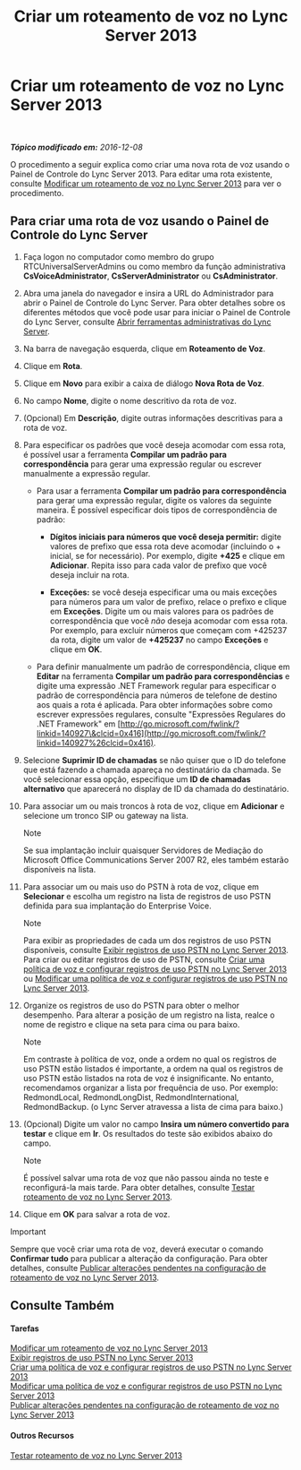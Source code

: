 ﻿---
title: Criar um roteamento de voz no Lync Server 2013
TOCTitle: Criar um roteamento de voz no Lync Server 2013
ms:assetid: d189057d-cc9d-4622-9d10-f5385d703faf
ms:mtpsurl: https://technet.microsoft.com/pt-br/library/Gg398898(v=OCS.15)
ms:contentKeyID: 49308196
ms.date: 12/10/2016
mtps_version: v=OCS.15
ms.translationtype: HT
---

# Criar um roteamento de voz no Lync Server 2013

 

_**Tópico modificado em:** 2016-12-08_

O procedimento a seguir explica como criar uma nova rota de voz usando o Painel de Controle do Lync Server 2013. Para editar uma rota existente, consulte [Modificar um roteamento de voz no Lync Server 2013](lync-server-2013-modify-a-voice-route.md) para ver o procedimento.

## Para criar uma rota de voz usando o Painel de Controle do Lync Server

1.  Faça logon no computador como membro do grupo RTCUniversalServerAdmins ou como membro da função administrativa **CsVoiceAdministrator**, **CsServerAdministrator** ou **CsAdministrator**.

2.  Abra uma janela do navegador e insira a URL do Administrador para abrir o Painel de Controle do Lync Server. Para obter detalhes sobre os diferentes métodos que você pode usar para iniciar o Painel de Controle do Lync Server, consulte [Abrir ferramentas administrativas do Lync Server](lync-server-2013-open-lync-server-administrative-tools.md).

3.  Na barra de navegação esquerda, clique em **Roteamento de Voz**.

4.  Clique em **Rota**.

5.  Clique em **Novo** para exibir a caixa de diálogo **Nova Rota de Voz**.

6.  No campo **Nome**, digite o nome descritivo da rota de voz.

7.  (Opcional) Em **Descrição**, digite outras informações descritivas para a rota de voz.

8.  Para especificar os padrões que você deseja acomodar com essa rota, é possível usar a ferramenta **Compilar um padrão para correspondência** para gerar uma expressão regular ou escrever manualmente a expressão regular.
    
      - Para usar a ferramenta **Compilar um padrão para correspondência** para gerar uma expressão regular, digite os valores da seguinte maneira. É possível especificar dois tipos de correspondência de padrão:
        
          - **Dígitos iniciais para números que você deseja permitir:** digite valores de prefixo que essa rota deve acomodar (incluindo o + inicial, se for necessário). Por exemplo, digite **+425** e clique em **Adicionar**. Repita isso para cada valor de prefixo que você deseja incluir na rota.
        
          - **Exceções:** se você deseja especificar uma ou mais exceções para números para um valor de prefixo, relace o prefixo e clique em **Exceções**. Digite um ou mais valores para os padrões de correspondência que você *não* deseja acomodar com essa rota. Por exemplo, para excluir números que começam com +425237 da rota, digite um valor de **+425237** no campo **Exceções** e clique em **OK**.
    
      - Para definir manualmente um padrão de correspondência, clique em **Editar** na ferramenta **Compilar um padrão para correspondências** e digite uma expressão .NET Framework regular para especificar o padrão de correspondência para números de telefone de destino aos quais a rota é aplicada. Para obter informações sobre como escrever expressões regulares, consulte "Expressões Regulares do .NET Framework" em [http://go.microsoft.com/fwlink/?linkid=140927\&clcid=0x416](http://go.microsoft.com/fwlink/?linkid=140927%26clcid=0x416).

9.  Selecione **Suprimir ID de chamadas** se não quiser que o ID do telefone que está fazendo a chamada apareça no destinatário da chamada. Se você selecionar essa opção, especifique um **ID de chamadas alternativo** que aparecerá no display de ID da chamada do destinatário.

10. Para associar um ou mais troncos à rota de voz, clique em **Adicionar** e selecione um tronco SIP ou gateway na lista.
    
    > [!note]  
    > Se sua implantação incluir quaisquer Servidores de Mediação do Microsoft Office Communications Server 2007 R2, eles também estarão disponíveis na lista.

11. Para associar um ou mais uso do PSTN à rota de voz, clique em **Selecionar** e escolha um registro na lista de registros de uso PSTN definida para sua implantação do Enterprise Voice.
    
    > [!note]  
    > Para exibir as propriedades de cada um dos registros de uso PSTN disponíveis, consulte <a href="lync-server-2013-view-pstn-usage-records.md">Exibir registros de uso PSTN no Lync Server 2013</a>.<br />    Para criar ou editar registros de uso de PSTN, consulte <a href="lync-server-2013-create-a-voice-policy-and-configure-pstn-usage-records.md">Criar uma política de voz e configurar registros de uso PSTN no Lync Server 2013</a> ou <a href="lync-server-2013-modify-a-voice-policy-and-configure-pstn-usage-records.md">Modificar uma política de voz e configurar registros de uso PSTN no Lync Server 2013</a>.

12. Organize os registros de uso do PSTN para obter o melhor desempenho. Para alterar a posição de um registro na lista, realce o nome de registro e clique na seta para cima ou para baixo.
    
    > [!note]  
    > Em contraste à política de voz, onde a ordem no qual os registros de uso PSTN estão listados é importante, a ordem na qual os registros de uso PSTN estão listados na rota de voz é insignificante. No entanto, recomendamos organizar a lista por frequência de uso. Por exemplo: RedmondLocal, RedmondLongDist, RedmondInternational, RedmondBackup. (o Lync Server atravessa a lista de cima para baixo.)

13. (Opcional) Digite um valor no campo **Insira um número convertido para testar** e clique em **Ir**. Os resultados do teste são exibidos abaixo do campo.
    
    > [!note]  
    > É possível salvar uma rota de voz que não passou ainda no teste e reconfigurá-la mais tarde. Para obter detalhes, consulte <a href="lync-server-2013-test-voice-routing.md">Testar roteamento de voz no Lync Server 2013</a>.

14. Clique em **OK** para salvar a rota de voz.

> [!important]  
> Sempre que você criar uma rota de voz, deverá executar o comando <strong>Confirmar tudo</strong> para publicar a alteração da configuração. Para obter detalhes, consulte <a href="lync-server-2013-publish-pending-changes-to-the-voice-routing-configuration.md">Publicar alterações pendentes na configuração de roteamento de voz no Lync Server 2013</a>.

## Consulte Também

#### Tarefas

[Modificar um roteamento de voz no Lync Server 2013](lync-server-2013-modify-a-voice-route.md)  
[Exibir registros de uso PSTN no Lync Server 2013](lync-server-2013-view-pstn-usage-records.md)  
[Criar uma política de voz e configurar registros de uso PSTN no Lync Server 2013](lync-server-2013-create-a-voice-policy-and-configure-pstn-usage-records.md)  
[Modificar uma política de voz e configurar registros de uso PSTN no Lync Server 2013](lync-server-2013-modify-a-voice-policy-and-configure-pstn-usage-records.md)  
[Publicar alterações pendentes na configuração de roteamento de voz no Lync Server 2013](lync-server-2013-publish-pending-changes-to-the-voice-routing-configuration.md)  

#### Outros Recursos

[Testar roteamento de voz no Lync Server 2013](lync-server-2013-test-voice-routing.md)

